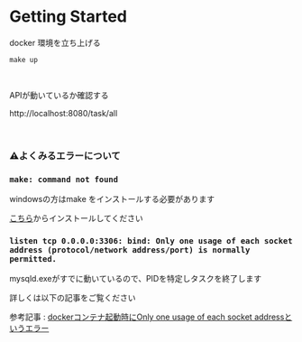 # Getting Started

docker 環境を立ち上げる

```
make up
```

<br>

APIが動いているか確認する

http://localhost:8080/task/all


<br>

### ⚠️よくみるエラーについて

### ```make: command not found```

windowsの方はmake をインストールする必要があります

[こちら](https://gnuwin32.sourceforge.net/packages/make.htm)からインストールしてください

### ```listen tcp 0.0.0.0:3306: bind: Only one usage of each socket address (protocol/network address/port) is normally permitted.```

mysqld.exeがすでに動いているので、PIDを特定しタスクを終了します

詳しくは以下の記事をご覧ください

参考記事 : [dockerコンテナ起動時にOnly one usage of each socket addressというエラー](https://qiita.com/tbzgkzejyk1ef5s91wuf/items/cc2be6263523149d7cbe)
